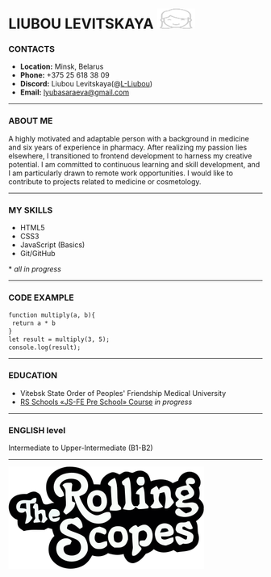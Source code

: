 # LIUBOU LEVITSKAYA <img src="img/icon.svg" alt="icon" style="display:inline; width:75px; height:40px;"> 
### CONTACTS
* __Location:__ Minsk, Belarus
* __Phone:__ +375 25 618 38 09
* __Discord:__ Liubou Levitskaya(@[L-Liubou](https://github.com/L-Liubou))
* __Email:__ <lyubasaraeva@gmail.com>
***
### ABOUT ME
A highly motivated and adaptable person with a background in medicine and six years of experience in pharmacy. After realizing my passion lies elsewhere, I transitioned to frontend development to harness my creative potential. 
I am committed to continuous learning and skill development, and I am particularly drawn to remote work opportunities. I would like to contribute to projects related to medicine or cosmetology.

***
###  MY SKILLS
* HTML5 
* CSS3
* JavaScript (Basics)
* Git/GitHub

\* _all in progress_
***
### CODE EXAMPLE
```
function multiply(a, b){
 return a * b
}
let result = multiply(3, 5);
console.log(result);
```
***
### EDUCATION
* Vitebsk State Order of Peoples' Friendship Medical University
* [RS Schools «JS-FE Pre School» Course](https://app.rs.school) _in progress_
***
### ENGLISH level
Intermediate to Upper-Intermediate (B1-B2)
***
[![logo](img/logo_rs_text.svg)](https://rs.school/) 



